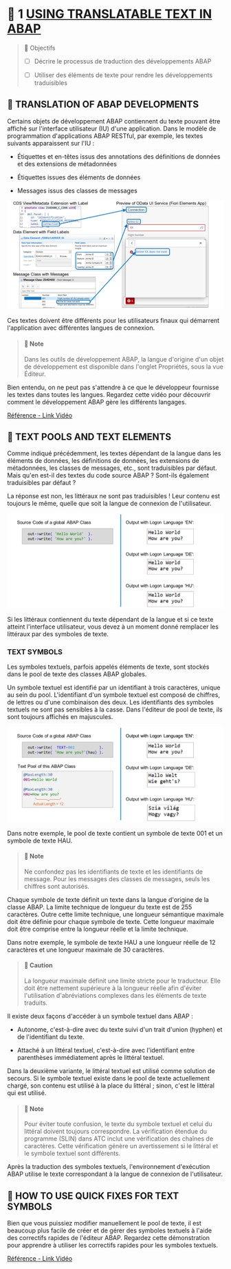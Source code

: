 # 🌸 1 [USING TRANSLATABLE TEXT IN ABAP](https://learning.sap.com/learning-journeys/acquire-core-abap-skills/using-translatable-text-in-abap_c1dbd8fe-2280-48df-878d-d407fca9aed8)

> 🌺 Objectifs
>
> - [ ] Décrire le processus de traduction des développements ABAP
>
> - [ ] Utiliser des éléments de texte pour rendre les développements traduisibles

## 🌸 TRANSLATION OF ABAP DEVELOPMENTS

Certains objets de développement ABAP contiennent du texte pouvant être affiché sur l'interface utilisateur (IU) d'une application. Dans le modèle de programmation d'applications ABAP RESTful, par exemple, les textes suivants apparaissent sur l'IU :

- Étiquettes et en-têtes issus des annotations des définitions de données et des extensions de métadonnées

- Étiquettes issues des éléments de données

- Messages issus des classes de messages

![](./assets/Translation_in_ABAP_001.png)

Ces textes doivent être différents pour les utilisateurs finaux qui démarrent l'application avec différentes langues de connexion.

> #### 🍧 Note
>
> Dans les outils de développement ABAP, la langue d'origine d'un objet de développement est disponible dans l'onglet Propriétés, sous la vue Éditeur.

Bien entendu, on ne peut pas s'attendre à ce que le développeur fournisse les textes dans toutes les langues. Regardez cette vidéo pour découvrir comment le développement ABAP gère les différents langages.

[Référence - Link Vidéo](https://learning.sap.com/learning-journeys/acquire-core-abap-skills/using-translatable-text-in-abap_c1dbd8fe-2280-48df-878d-d407fca9aed8)

## 🌸 TEXT POOLS AND TEXT ELEMENTS

Comme indiqué précédemment, les textes dépendant de la langue dans les éléments de données, les définitions de données, les extensions de métadonnées, les classes de messages, etc., sont traduisibles par défaut. Mais qu'en est-il des textes du code source ABAP ? Sont-ils également traduisibles par défaut ?

La réponse est non, les littéraux ne sont pas traduisibles ! Leur contenu est toujours le même, quelle que soit la langue de connexion de l'utilisateur.

![](./assets/Text_Pools_and_Elements_001.png)

Si les littéraux contiennent du texte dépendant de la langue et si ce texte atteint l'interface utilisateur, vous devez à un moment donné remplacer les littéraux par des symboles de texte.

### TEXT SYMBOLS

Les symboles textuels, parfois appelés éléments de texte, sont stockés dans le pool de texte des classes ABAP globales.

Un symbole textuel est identifié par un identifiant à trois caractères, unique au sein du pool. L'identifiant d'un symbole textuel est composé de chiffres, de lettres ou d'une combinaison des deux. Les identifiants des symboles textuels ne sont pas sensibles à la casse. Dans l'éditeur de pool de texte, ils sont toujours affichés en majuscules.

![](./assets/Text_Pools_and_Elements_002.png)

Dans notre exemple, le pool de texte contient un symbole de texte 001 et un symbole de texte HAU.

> #### 🍧 Note
>
> Ne confondez pas les identifiants de texte et les identifiants de message. Pour les messages des classes de messages, seuls les chiffres sont autorisés.

Chaque symbole de texte définit un texte dans la langue d'origine de la classe ABAP. La limite technique de longueur du texte est de 255 caractères. Outre cette limite technique, une longueur sémantique maximale doit être définie pour chaque symbole de texte. Cette longueur maximale doit être comprise entre la longueur réelle et la limite technique.

Dans notre exemple, le symbole de texte HAU a une longueur réelle de 12 caractères et une longueur maximale de 30 caractères.

> #### 🍧 Caution
>
> La longueur maximale définit une limite stricte pour le traducteur. Elle doit être nettement supérieure à la longueur réelle afin d'éviter l'utilisation d'abréviations complexes dans les éléments de texte traduits.

Il existe deux façons d'accéder à un symbole textuel dans ABAP :

- Autonome, c'est-à-dire avec du texte suivi d'un trait d'union (hyphen) et de l'identifiant du texte.

- Attaché à un littéral textuel, c'est-à-dire avec l'identifiant entre parenthèses immédiatement après le littéral textuel.

Dans la deuxième variante, le littéral textuel est utilisé comme solution de secours. Si le symbole textuel existe dans le pool de texte actuellement chargé, son contenu est utilisé à la place du littéral ; sinon, c'est le littéral qui est utilisé.

> #### 🍧 Note
>
> Pour éviter toute confusion, le texte du symbole textuel et celui du littéral doivent toujours correspondre. La vérification étendue du programme (SLIN) dans ATC inclut une vérification des chaînes de caractères. Cette vérification génère un avertissement si le littéral et le symbole textuel sont différents.

Après la traduction des symboles textuels, l'environnement d'exécution ABAP utilise le texte correspondant à la langue de connexion de l'utilisateur.

## 🌸 HOW TO USE QUICK FIXES FOR TEXT SYMBOLS

Bien que vous puissiez modifier manuellement le pool de texte, il est beaucoup plus facile de créer et de gérer des symboles textuels à l'aide des correctifs rapides de l'éditeur ABAP. Regardez cette démonstration pour apprendre à utiliser les correctifs rapides pour les symboles textuels.

[Référence - Link Vidéo](https://learning.sap.com/learning-journeys/acquire-core-abap-skills/using-translatable-text-in-abap_c1dbd8fe-2280-48df-878d-d407fca9aed8)

